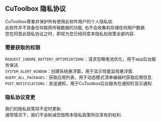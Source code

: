 ## CuToolbox 隐私协议
CuToolbox尊重并保护所有使用此软件用户的个人隐私权.  
此软件并不具备任何联网传输数据的功能, 也不会收集和存储任何用户数据.  
您在同意此隐私协议之时，即视为您已经同意本隐私权政策全部内容.  
### 需要获取的权限
`REQUEST_IGNORE_BATTERY_OPTIMIZATIONS`：请求忽略电池优化，用于app后台服务保活.   
`SYSTEM_ALERT_WINDOW`：创建系统悬浮窗，用于显示性能监视悬浮窗.  
`QUERY_ALL_PACKAGES`：获取应用列表，用于动态模式清单编辑时获取应用信息.  
`POST_NOTIFICATIONS`：发送通知，用于CuToolbox后台服务在通知栏显示通知.  
### 隐私协议变更
我们的隐私政策将不定时更新.  
通常情况下，我们不会削减您按照本隐私政策所应享有的权利.  
